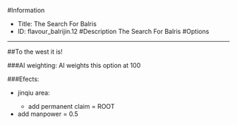 #Information
 - Title: The Search For Balris
 - ID: flavour_balrijin.12
#Description
The Search For Balris
#Options

___
##To the west it is!

###AI weighting:
AI weights this option at 100


###Efects:<ul><li>jinqiu area:</li><ul><li>add permanent claim = ROOT</li></ul><li>add manpower = 0.5</li></ul>
